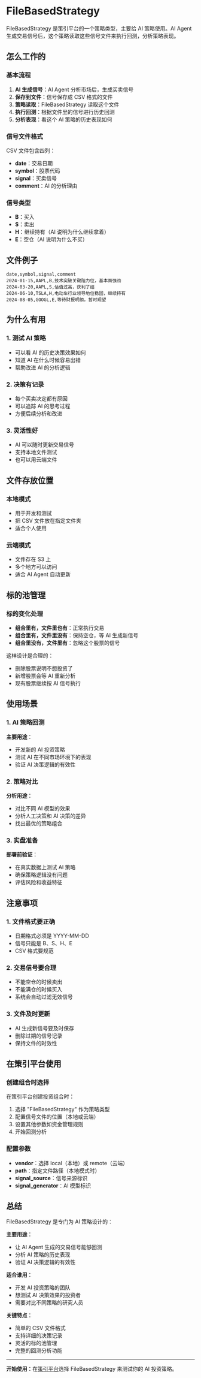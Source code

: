 # FileBasedStrategy

FileBasedStrategy 是策引平台的一个策略类型，主要给 AI 策略使用。AI Agent 生成交易信号后，这个策略读取这些信号文件来执行回测，分析策略表现。

## 怎么工作的

### 基本流程

1. **AI 生成信号**：AI Agent 分析市场后，生成买卖信号
2. **保存到文件**：信号保存成 CSV 格式的文件
3. **策略读取**：FileBasedStrategy 读取这个文件
4. **执行回测**：根据文件里的信号进行历史回测
5. **分析表现**：看这个 AI 策略的历史表现如何

### 信号文件格式

CSV 文件包含四列：
- **date**：交易日期
- **symbol**：股票代码
- **signal**：买卖信号
- **comment**：AI 的分析理由

### 信号类型

- **B**：买入
- **S**：卖出  
- **H**：继续持有（AI 说明为什么继续拿着）
- **E**：空仓（AI 说明为什么不买）

## 文件例子

```csv
date,symbol,signal,comment
2024-01-15,AAPL,B,技术突破关键阻力位，基本面强劲
2024-03-20,AAPL,S,估值过高，获利了结
2024-06-10,TSLA,H,电动车行业领导地位稳固，继续持有
2024-08-05,GOOGL,E,等待财报明朗，暂时观望
```

## 为什么有用

### 1. 测试 AI 策略
- 可以看 AI 的历史决策效果如何
- 知道 AI 在什么时候容易出错
- 帮助改进 AI 的分析逻辑

### 2. 决策有记录
- 每个买卖决定都有原因
- 可以追踪 AI 的思考过程
- 方便后续分析和改进

### 3. 灵活性好
- AI 可以随时更新交易信号
- 支持本地文件测试
- 也可以用云端文件

## 文件存放位置

### 本地模式
- 用于开发和测试
- 把 CSV 文件放在指定文件夹
- 适合个人使用

### 云端模式
- 文件存在 S3 上
- 多个地方可以访问
- 适合 AI Agent 自动更新

## 标的池管理

### 标的变化处理
- **组合里有，文件里也有**：正常执行交易
- **组合里有，文件里没有**：保持空仓，等 AI 生成新信号
- **组合里没有，文件里有**：忽略这个股票的信号

这样设计是合理的：
- 删除股票说明不想投资了
- 新增股票会等 AI 重新分析
- 现有股票继续按 AI 信号执行

## 使用场景

### 1. AI 策略回测
**主要用途**：
- 开发新的 AI 投资策略
- 测试 AI 在不同市场环境下的表现
- 验证 AI 决策逻辑的有效性

### 2. 策略对比
**分析用途**：
- 对比不同 AI 模型的效果
- 分析人工决策和 AI 决策的差异
- 找出最优的策略组合

### 3. 实盘准备
**部署前验证**：
- 在真实数据上测试 AI 策略
- 确保策略逻辑没有问题
- 评估风险和收益特征

## 注意事项

### 1. 文件格式要正确
- 日期格式必须是 YYYY-MM-DD
- 信号只能是 B、S、H、E
- CSV 格式要规范

### 2. 交易信号要合理
- 不能空仓的时候卖出
- 不能满仓的时候买入
- 系统会自动过滤无效信号

### 3. 文件及时更新
- AI 生成新信号要及时保存
- 删除过期的信号记录
- 保持文件的时效性

## 在策引平台使用

### 创建组合时选择
在策引平台创建投资组合时：
1. 选择 "FileBasedStrategy" 作为策略类型
2. 配置信号文件的位置（本地或云端）
3. 设置其他参数如资金管理规则
4. 开始回测分析

### 配置参数
- **vendor**：选择 local（本地）或 remote（云端）
- **path**：指定文件路径（本地模式时）
- **signal_source**：信号来源标识
- **signal_generator**：AI 模型标识

## 总结

FileBasedStrategy 是专门为 AI 策略设计的：

**主要用途**：
- 让 AI Agent 生成的交易信号能够回测
- 分析 AI 策略的历史表现
- 验证 AI 决策逻辑的有效性

**适合谁用**：
- 开发 AI 投资策略的团队
- 想测试 AI 决策效果的投资者
- 需要对比不同策略的研究人员

**关键特点**：
- 简单的 CSV 文件格式
- 支持详细的决策记录
- 灵活的标的池管理
- 完整的回测分析功能

---

**开始使用**：在[策引平台](https://www.myinvestpilot.com)选择 FileBasedStrategy 来测试你的 AI 投资策略。
